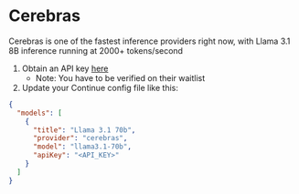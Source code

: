 # Cerebras

Cerebras is one of the fastest inference providers right now, with Llama 3.1 8B inference running at 2000+ tokens/second

1. Obtain an API key [here](https://cloud.cerebras.ai)
   - Note: You have to be verified on their waitlist
2. Update your Continue config file like this:

```json title="config.json"
{
  "models": [
    {
      "title": "Llama 3.1 70b",
      "provider": "cerebras",
      "model": "llama3.1-70b",
      "apiKey": "<API_KEY>"
    }
  ]
}
```
